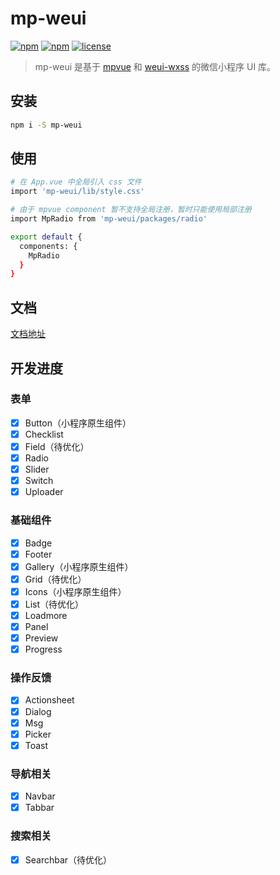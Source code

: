  # mp-weui

[![npm](https://img.shields.io/npm/v/mp-weui.svg)](https://www.npmjs.com/package/mp-weui)
[![npm](https://img.shields.io/npm/dm/mp-weui.svg)](https://www.npmjs.com/package/mp-weui)
[![license](https://img.shields.io/badge/license-MIT-blue.svg)](https://github.com/youngluo/mp-weui/blob/master/LICENSE)

> mp-weui 是基于 [mpvue](https://github.com/Meituan-Dianping/mpvue) 和 [weui-wxss](https://github.com/Tencent/weui-wxss) 的微信小程序 UI 库。

## 安装

``` bash
npm i -S mp-weui
```

## 使用

``` bash
# 在 App.vue 中全局引入 css 文件
import 'mp-weui/lib/style.css'

# 由于 mpvue component 暂不支持全局注册，暂时只能使用局部注册
import MpRadio from 'mp-weui/packages/radio'

export default {
  components: {
    MpRadio
  }
}
```

## 文档

[文档地址](https://youngluo.github.io/mp-weui)

<!-- ## 示例

<img
  style="display:block;width:100%;max-width:430px;margin:0 auto 60px;"
  src="https://github.com/youngluo/mp-weui/blob/master/docs/.vuepress/public/code.jpg"
  alt="小程序码"
/> -->

## 开发进度

### 表单
- [x] Button（小程序原生组件）
- [x] Checklist
- [x] Field（待优化）
- [x] Radio
- [x] Slider
- [x] Switch
- [x] Uploader

### 基础组件
- [x] Badge
- [x] Footer
- [x] Gallery（小程序原生组件）
- [x] Grid（待优化）
- [x] Icons（小程序原生组件）
- [x] List（待优化）
- [x] Loadmore
- [x] Panel
- [x] Preview
- [x] Progress

### 操作反馈
- [x] Actionsheet
- [x] Dialog
- [x] Msg
- [x] Picker
- [x] Toast

### 导航相关
- [x] Navbar
- [x] Tabbar

### 搜索相关
- [x] Searchbar（待优化）
